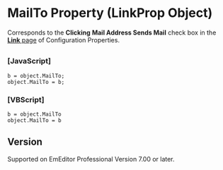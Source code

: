 # MailTo Property (LinkProp Object)

Corresponds to the **Clicking**
**Mail Address Sends Mail** check box in the [**Link** page](../../dlg/properties/link/index) of Configuration Properties.

## 

### \[JavaScript\]

```
b = object.MailTo;
object.MailTo = b;
```

### \[VBScript\]

```
b = object.MailTo
object.MailTo = b
```

## Version

Supported on EmEditor Professional Version 7.00 or later.
